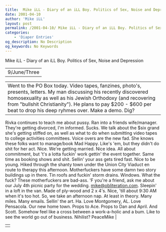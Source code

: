 ```yaml
---
title:  Mike iLL - Diary of an iLL Boy. Politics of Sex, Noise and Depression 
date: 2001-04-10
author: 'Mike iLL'
layout: post
permalink: /2001-04-10/ Mike iLL - Diary of an iLL Boy. Politics of Sex, Noise and Depression 
categories:
    - 'Diaper Entries'
og_description: No Description
og_keywords: No Keywords
---
```

<style>
body {
  background-color: ;
  color: ;
}
a {
  color: ;
}
a:active {
  color: ;
}
a:visited {
  color: ;
}
</style>

   Mike iLL - Diary of an iLL Boy. Politics of Sex, Noise and Depression     



|  |
| --- |
| 9/June/Three |

  
  



|  |
| --- |
| Went to the PO Box today. Video tapes, fanzines, photo's, presents, letters. My man discussing his recently discovered homosexuality as well as his Jewish Orthodoxy (and recovering from "bullshit Christianity"). He plans to pay $200 - $600 per beat to drop his deep ryhmes over. Make a demo. Dig?
Rivka continues to teach me about pussy.
Ran into a friends wife/manager. They're getting divorced, I'm informed. Sucks. We talk about the $six grand she's getting stiffed on, as well as what to do when submitting video tapes to college activities committees. Voice overs are the new fad. She knows these folks want to manage/book Mad Happy. Like's 'em, but they didn't do shit for her act. Nice.
We're getting married. Nice idea. All about commitment, but 't's a lotta fuckin' work gettin' the event together. Same time as booking shows and shit. Sellin' your ass gets tired fast. Nice to be young.
Hiked through the shanty town under the Union City Viaduct en route to therapy this afternoon. Motherfuckers have some damn two story buildings up in there. Tin roofs and fuckin' storm drains. Windows. What the fuck? These motherfuckers are bad-ass.
'F you're a friend, ask me about our July 4th picnic party for the wedding. mike@obliteration.com.
Sleepin' in a loft in the van. Made of ply-wood and 2 x 4's. Nice, 'till about 9:30 AM when it's too hot. So, we take an afternoon nap. At least in theory. Many miles. Many emails. Sellin' the art. Ha. Love Montgomery, AL. Love Pensacola. Our new home town. Props to Ace. Props to Dan and April. And Scott.
Somehow feel like a cross between a work-a-holic and a bum. Like to see the world go out of business. Nihilist?
  PeaceMike
 |

   


|  |
| --- |
|  |

   
   
   
   
  

